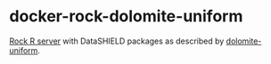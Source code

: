 # docker-rock-dolomite-uniform

[Rock R server](https://www.obiba.org/pages/products/rock/) with DataSHIELD packages as described by [dolomite-uniform](https://datashield.org/help/standard-profiles-and-plaforms).
